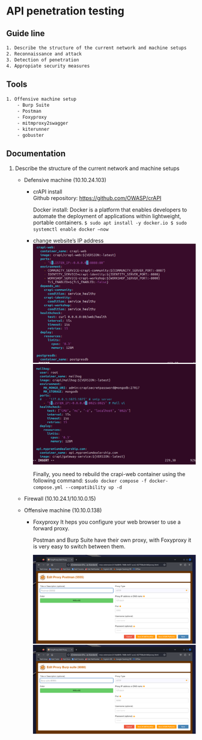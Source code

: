 # API penetration testing

## Guide line
    1. Describe the structure of the current network and machine setups
    2. Reconnaissance and attack
    3. Detection of penetration
    4. Appropiate security measures
    
## Tools
    1. Offensive machine setup
        - Burp Suite
        - Postman
        - Foxyproxy
        - mitmproxy2swagger
        - kiterunner
        - gobuster
        
## Documentation
1. Describe the structure of the current network and machine setups

    - Defensive machine (10.10.24.103)
        - crAPI install    
            Github repository: https://github.com/OWASP/crAPI	
            
            Docker install:
                Docker is a platform that enables developers to automate the deployment of applications within lightweight, portable containers.
                `$ sudo apt install -y docker.io
                $ sudo systemctl enable docker –now`

        - change website’s IP address
             ![Crapiweb](images/dockeryml_crapiweb.png)
             ![Mailhog](images/dockeryml_mailhog.png)
            
            Finally, you need to rebuild the crapi-web container using the following command:
            `$sudo docker compose -f docker-compose.yml --compatibility up -d`
    
    - Firewall (10.10.24.1/10.10.0.15)
    - Offensive machine (10.10.0.138)
        - Foxyproxy
            It heps you configure your web browser to use a forward proxy. 
            
            Postman and Burp Suite have their own proxy, with Foxyproxy it is very easy to switch between them.
            
            ![Foxy-postman](images/foxyproxy_postman.png)
            ![Foxy-burp](images/foxyproxy_burp.png)
            
    
